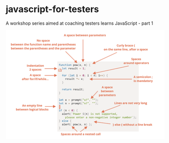 # javascript-for-testers
A workshop series aimed at coaching testers learns JavaScript - part 1

![Style Guide](../misc/images/js-style.png)
